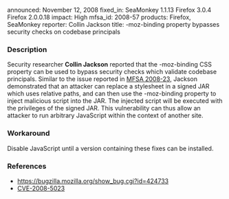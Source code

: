 announced: November 12, 2008
fixed_in: SeaMonkey 1.1.13
          Firefox 3.0.4
          Firefox 2.0.0.18
impact: High
mfsa_id: 2008-57
products: Firefox, SeaMonkey
reporter: Collin Jackson
title: -moz-binding property bypasses security checks on codebase principals

<h3>Description</h3>

<p>Security researcher <strong>Collin Jackson</strong> reported that
the -moz-binding CSS property can be used to bypass security checks
which validate codebase principals. Similar to the issue reported
in <a href="mfsa2008-23.html">MFSA 2008-23</a>, Jackson demonstrated
that an attacker can replace a stylesheet in a signed JAR which uses
relative paths, and can then use the -moz-binding property to inject
malicious script into the JAR.  The injected script will be executed
with the privileges of the signed JAR.  This vulnerability can thus
allow an attacker to run arbitrary JavaScript within the context of
another site.</p>

<h3>Workaround</h3>

<p>Disable JavaScript until a version containing these fixes can be
installed.</p>

<h3>References</h3>

<ul>
  <li><a href="https://bugzilla.mozilla.org/show_bug.cgi?id=424733">https://bugzilla.mozilla.org/show_bug.cgi?id=424733</a></li>
  <li><a class="ex-ref" href="http://cve.mitre.org/cgi-bin/cvename.cgi?name=CVE-2008-5023">CVE-2008-5023</a></li>
</ul>



